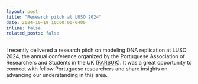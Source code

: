```yaml
---
layout: post
title: "Research pitch at LUSO 2024"
date: 2024-10-19 10:00:00-0400
inline: false
related_posts: false
---
```


I recently delivered a research pitch on modeling DNA replication at LUSO 2024, the annual conference organized by the Portuguese Association of Researchers and Students in the UK ([PARSUK](https://www.parsuk.pt)). It was a great opportunity to connect with fellow Portuguese researchers and share insights on advancing our understanding in this area.

